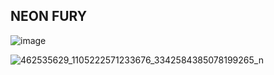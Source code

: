 ## NEON FURY
![image](https://github.com/user-attachments/assets/43edfd6a-8ef3-4fee-afc7-8226e0f8bc8c)

![462535629_1105222571233676_3342584385078199265_n](https://github.com/user-attachments/assets/1e868460-d394-4d93-a9fe-f217f84f23c6)
